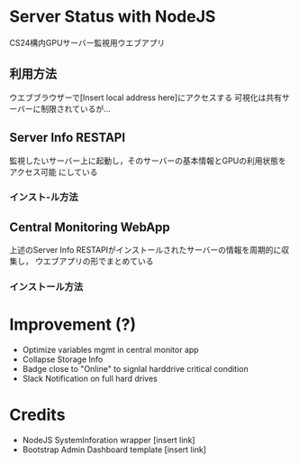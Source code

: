 # Server Status with NodeJS

CS24構内GPUサーバー監視用ウエブアプリ

## 利用方法

ウエブブラウザーで[Insert local address  here]にアクセスする
可視化は共有サーバーに制限されているが…

## Server Info RESTAPI

監視したいサーバー上に起動し，そのサーバーの基本情報とGPUの利用状態をアクセス可能
にしている

### インスト-ル方法

## Central Monitoring WebApp

上述のServer Info RESTAPIがインストールされたサーバーの情報を周期的に収集し，
ウエブアプリの形でまとめている

### インストール方法

# Improvement (?)
- Optimize variables mgmt in central monitor app
- Collapse Storage Info
- Badge close to "Online" to signlal harddrive critical condition
- Slack Notification on full hard drives

# Credits
- NodeJS SystemInforation wrapper [insert link]
- Bootstrap Admin Dashboard template [insert link]
